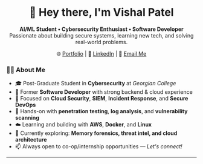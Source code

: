 <!-- GitHub Profile README for Vishal Patel -->

<h1 align="center">👋 Hey there, I'm Vishal Patel</h1>

<p align="center">
  <strong>AI/ML Student • Cybersecurity Enthusiast • Software Developer</strong><br>
  Passionate about building secure systems, learning new tech, and solving real-world problems.
</p>

<p align="center">
  🌐 <a href="https://vishalpatel.github.io">Portfolio</a> | 💼 <a href="https://www.linkedin.com/in/vishal-patel99/">LinkedIn</a> | 📧 <a href="vishalnpatel999@gmail.com">Email Me</a>
</p>

### 🧑‍💻 About Me

- 🎓 Post-Graduate Student in **Cybersecurity** at *Georgian College*
- 💼 Former **Software Developer** with strong backend & cloud experience
- 🔐 Focused on **Cloud Security**, **SIEM**, **Incident Response**, and **Secure DevOps**
- 🧪 Hands-on with **penetration testing**, **log analysis**, and **vulnerability scanning**
- ☁️ Learning and building with **AWS**, **Docker**, and **Linux**
- 🌱 Currently exploring: **Memory forensics, threat intel, and cloud architecture**
- 📫 Always open to co-op/internship opportunities — *Let's connect!*

---
